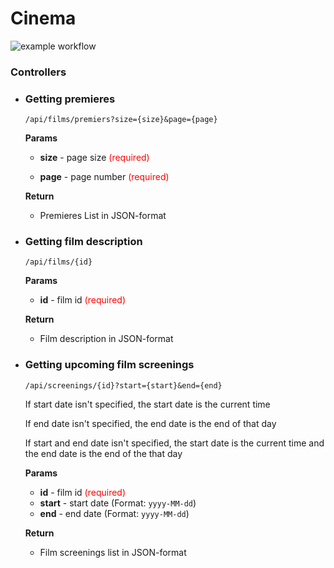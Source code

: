 # Cinema

![example workflow](https://github.com/semura823/cinema-project/actions/workflows/ci.yml/badge.svg)

### Controllers

* ### Getting premieres
  `/api/films/premiers?size={size}&page={page}`

  **Params**

  * **size** - page size <span style="color:red">(required)</span>

  * **page** - page number <span style="color:red">(required)</span>

  **Return**

  * Premieres List in JSON-format


* ### Getting film description
  `/api/films/{id}`

  **Params**

  * **id** - film id <span style="color:red">(required)</span>

  **Return**

  * Film description in JSON-format

* ### Getting upcoming film screenings
  `/api/screenings/{id}?start={start}&end={end}`

  If start date isn't specified, the start date is the current time

  If end date isn't specified, the end date is the end of that day

  If start and end date isn't specified, the start date is the current time and the end date is the end of the that day

  **Params**

  * **id** - film id <span style="color:red">(required)</span>
  * **start** - start date (Format: `yyyy-MM-dd`)
  * **end** - end date (Format: `yyyy-MM-dd`)

  **Return**

  * Film screenings list in JSON-format

